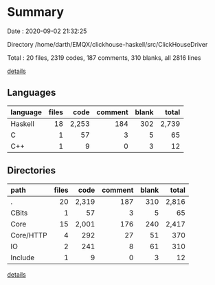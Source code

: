 # Summary

Date : 2020-09-02 21:32:25

Directory /home/darth/EMQX/clickhouse-haskell/src/ClickHouseDriver

Total : 20 files,  2319 codes, 187 comments, 310 blanks, all 2816 lines

[details](details.md)

## Languages
| language | files | code | comment | blank | total |
| :--- | ---: | ---: | ---: | ---: | ---: |
| Haskell | 18 | 2,253 | 184 | 302 | 2,739 |
| C | 1 | 57 | 3 | 5 | 65 |
| C++ | 1 | 9 | 0 | 3 | 12 |

## Directories
| path | files | code | comment | blank | total |
| :--- | ---: | ---: | ---: | ---: | ---: |
| . | 20 | 2,319 | 187 | 310 | 2,816 |
| CBits | 1 | 57 | 3 | 5 | 65 |
| Core | 15 | 2,001 | 176 | 240 | 2,417 |
| Core/HTTP | 4 | 292 | 27 | 51 | 370 |
| IO | 2 | 241 | 8 | 61 | 310 |
| Include | 1 | 9 | 0 | 3 | 12 |

[details](details.md)